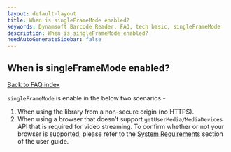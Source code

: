 ```yaml
---
layout: default-layout
title: When is singleFrameMode enabled?
keywords: Dynamsoft Barcode Reader, FAQ, tech basic, singleFrameMode
description: When is singleFrameMode enabled?
needAutoGenerateSidebar: false
---
```


## When is singleFrameMode enabled?

[Back to FAQ index](index.md)

`singleFrameMode` is enable in the below two scenarios -

1. When using the library from a non-secure origin (no HTTPS).
2. When using a browser that doesn’t support `getUserMedia/MediaDevices` API that is required for video streaming. To confirm whether or not your browser is supported, please refer to the [System Requirements](https://www.dynamsoft.com/barcode-reader/programming/javascript/user-guide/?ver=latest#system-requirements) section of the user guide.
